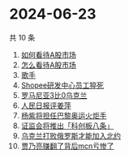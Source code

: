 # 2024-06-23

共 10 条

<!-- BEGIN ZHIHUSEARCH -->
<!-- 最后更新时间 Sun Jun 23 2024 02:12:04 GMT+0800 (China Standard Time) -->
1. [如何看待A股市场](https://www.zhihu.com/search?q=如何看待A股市场)
1. [怎么看待A股市场](https://www.zhihu.com/search?q=怎么看待A股市场)
1. [歌手](https://www.zhihu.com/search?q=歌手)
1. [Shopee研发中心员工猝死](https://www.zhihu.com/search?q=Shopee研发中心员工猝死)
1. [罗马尼亚3比0乌克兰](https://www.zhihu.com/search?q=罗马尼亚3比0乌克兰)
1. [人民日报评姜萍](https://www.zhihu.com/search?q=人民日报评姜萍)
1. [杨紫将担任巴黎奥运火炬手](https://www.zhihu.com/search?q=杨紫将担任巴黎奥运火炬手)
1. [证监会将推出「科创板八条」](https://www.zhihu.com/search?q=证监会将推出「科创板八条」)
1. [乌克兰打败俄罗斯才能加入北约](https://www.zhihu.com/search?q=乌克兰打败俄罗斯才能加入北约)
1. [贾乃亮赚翻了背后mcn亏惨了](https://www.zhihu.com/search?q=贾乃亮赚翻了背后mcn亏惨了)
<!-- END ZHIHUSEARCH -->
